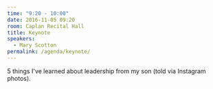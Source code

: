```yaml
---
time: "9:20 - 10:00"
date: 2016-11-05 09:20
room: Caplan Recital Hall
title: Keynote
speakers:
  - Mary Scotton
permalink: /agenda/keynote/
---
```


5 things I've learned about leadership from my son (told via Instagram photos).
